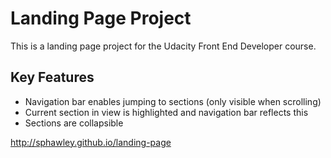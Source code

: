 # Landing Page Project

This is a landing page project for the Udacity Front End Developer course.

## Key Features

* Navigation bar enables jumping to sections (only visible when scrolling)
* Current section in view is highlighted and navigation bar reflects this
* Sections are collapsible

http://sphawley.github.io/landing-page
